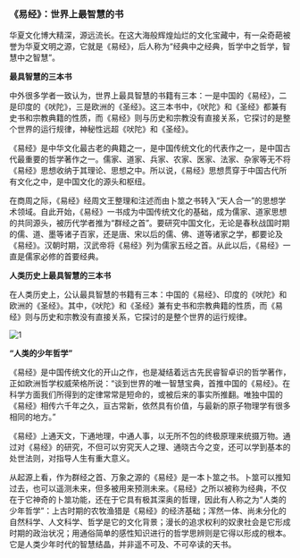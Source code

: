 ﻿---
layout: post
tags: [语文天地]
author: lqq
---

### 《易经》：世界上最智慧的书


华夏文化博大精深，源远流长。在这大海般辉煌灿烂的文化宝藏中，有一朵奇葩被誉为华夏文明之源，它就是《易经》，后人称为“经典中之经典，哲学中之哲学，智慧中之智慧”。

**最具智慧的三本书**

中外很多学者一致认为，世界上最具智慧的书籍有三本：一是中国的《易经》，二是印度的《吠陀》，三是欧洲的《圣经》。这三本书中，《吠陀》和《圣经》都兼有史书和宗教典籍的性质，而《易经》则与历史和宗教没有直接关系，它探讨的是整个世界的运行规律，神秘性远超《吠陀》和《圣经》。

《易经》是中华文化最古老的典籍之一，是中国传统文化的代表作之一，是中国古代最重要的哲学著作之一。儒家、道家、兵家、农家、医家、法家、杂家等无不将《易经》思想收纳于其理论、思想之中。所以说，《易经》思想贯穿于中国古代所有文化之中，是中国文化的源头和枢纽。

在商周之际，《易经》经周文王整理和注述而由卜筮之书转入“天人合一”的思想学术领域。自此开始，《易经》一书成为中国传统文化的基础，成为儒家、道家思想的共同源头，被历代学者推为“群经之首”。要研究中国文化，无论是春秋战国时期的儒、道、墨等诸子百家，还是唐、宋以后的儒、佛、道等诸家之学，都要论及《易经》。汉朝时期，汉武帝将《易经》列为儒家五经之首。从此以后，《易经》一直是儒家必修的首要经典。

**人类历史上最具智慧的三本书**

在人类历史上，公认最具智慧的书籍有三本：中国的《易经》、印度的《吠陀》和欧洲的《圣经》。其中，《吠陀》和《圣经》兼有史书和宗教典籍的性质，而《易经》则与历史和宗教没有直接关系，它探讨的是整个世界的运行规律。

![1](https://xintd.github.io/lqq/images/lqq/img_23.png)

**“人类的少年哲学”**

《易经》是中国传统文化的开山之作，也是凝结着远古先民睿智卓识的哲学著作，正如欧洲哲学权威荣格所说：“谈到世界的唯一智慧宝典，首推中国的《易经》。在科学方面我们所得到的定律常常是短命的，或被后来的事实所推翻。唯独中国的《易经》相传六千年之久，亘古常新，依然具有价值，与最新的原子物理学有很多相同的地方。”

《易经》上通天文，下通地理，中通人事，以无所不包的终极原理来统摄万物。通过对《易经》的研究，不但可以穷究天人之理、通晓古今之变，还可以学到基本的处世法则，对指导人生有重大意义。

从起源上看，作为群经之首、万象之源的《易经》是一本卜筮之书。卜筮可以推知过去，也可以遥测未来，但多被用来预测未来。《易经》之所以被称为经典，不仅在于它神奇的卜筮功能，还在于它具有极其深奥的哲理，因此有人称之为“人类的少年哲学”：上古时期的农牧渔猎是《易经》的经济基础；浑然一体、尚未分化的自然科学、人文科学、哲学是它的文化背景；漫长的追求权利的奴隶社会是它形成时期的政治状况；用通俗简单的感性知识进行的哲学思辨则是它得以形成的根本。它是人类少年时代的智慧结晶，并非遥不可及、不可卒读的天书。